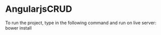 # AngularjsCRUD
To run the project, type in the following command and run on live server: bower install
